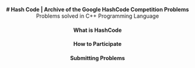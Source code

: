 <p align = "center">
  <b> # Hash Code | Archive of the Google HashCode Competition Problems </b> </br>
  Problems solved in C++ Programming Language
</p>

#### <div align="center"> What is HashCode
  
#### <div align="center"> How to Participate
  
#### <div align="center"> Submitting Problems
